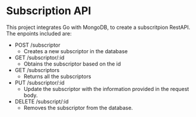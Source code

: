 # Subscription API

This project integrates Go with MongoDB, to create a subscritpion RestAPI. The enpoints included are:

* POST /subscriptor
    * Creates a new subscriptor in the database
*	GET /subscriptor/:id
    * Obtains the subscriptor based on the id
*	GET /subscriptors
    * Returns all the subscriptors
*	PUT /subscriptor/:id
    * Update the subscriptor with the information provided in the request body.
*	DELETE /subscript/:id
    * Removes the subscriptor from the database.
